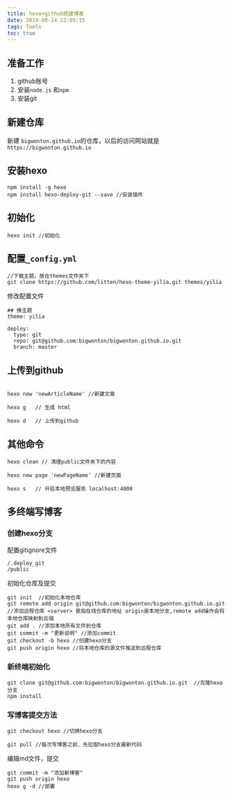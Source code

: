 ```yaml
---
title: hexo+github搭建博客
date: 2019-08-14 22:05:15
tags: Tools
toc: true
---
```


## 准备工作

1. github账号
2. 安装`node.js` 和`npm`
3. 安装git

## 新建仓库

新建 `bigwonton.github.io`的仓库，以后的访问网站就是`https://bigwonton.github.io`

## 安装hexo

```
npm install -g hexo
npm install hexo-deploy-git --save //安装插件
```

<!--more-->

## 初始化

```
hexo init //初始化
```

## 配置`_config.yml`
```
//下载主题，放在themes文件夹下
git clone https://github.com/litten/hexo-theme-yilia.git themes/yilia
```

修改配置文件
```
## 换主题
theme: yilia 

deploy:
  type: git
  repo: git@github.com:bigwonton/bigwonton.github.io.git
  branch: master
```


## 上传到github
```

hexo new 'newArticleName' //新建文章

hexo g   // 生成 html

hexo d   // 上传到github

```

## 其他命令

```
hexo clean // 清理public文件夹下的内容

hexo new page 'newPageName' //新建页面

hexo s   // 开启本地预览服务 localhost:4000

```

## 多终端写博客


### 创建hexo分支


配置gitignore文件

```
/.deploy_git
/public
```
初始化仓库及提交

```
git init  //初始化本地仓库
git remote add origin git@github.com:bigwonton/bigwonton.github.io.git  //添加远程仓库 <server> 是指在线仓库的地址 origin是本地分支,remote add操作会将本地仓库映射到云端
git add . //添加本地所有文件到仓库        
git commit -m "更新说明" //添加commit
git checkout -b hexo //创建hexo分支
git push origin hexo //将本地仓库的源文件推送到远程仓库
```

### 新终端初始化

```
git clone git@github.com:bigwonton/bigwonton.github.io.git  //克隆hexo分支
npm install 
```


### 写博客提交方法

```
git checkout hexo //切换hexo分支

git pull //每次写博客之前，先拉取hexo分支最新代码
```

编辑md文件，提交

```
git commit -m "添加新博客"
git push origin hexo
hexo g -d //部署
```





